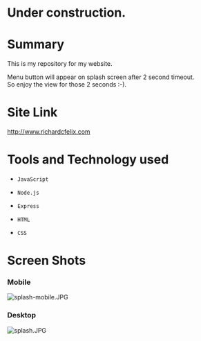 #  **Under construction**. #

# Summary #

This is my repository for my website.

Menu button will appear on splash screen after 2 second timeout.  
So enjoy the view for those 2 seconds :-).


# Site Link #

http://www.richardcfelix.com

# Tools and Technology used #

*     JavaScript
*     Node.js
*     Express
*     HTML
*     CSS

# Screen Shots #
### Mobile ###
![splash-mobile.JPG](https://bitbucket.org/repo/AA9G7b/images/2078745285-splash-mobile.JPG)

### Desktop ###
![splash.JPG](https://bitbucket.org/repo/AA9G7b/images/2696367143-splash.JPG)